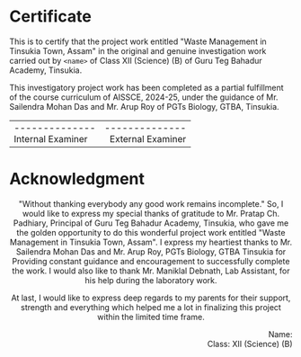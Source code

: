 # Certificate 

This is to certify that the project work entitled "Waste Management in Tinsukia Town, Assam" in the original and genuine investigation work carried out by `<name>` of Class XII (Science) (B) of Guru Teg Bahadur Academy, Tinsukia. 

This investigatory project work has been completed as a partial fulfillment of the course curriculum of AISSCE, 2024-25, under the guidance of Mr. Sailendra Mohan Das and Mr. Arup Roy of PGTs Biology, GTBA, Tinsukia. 

<table width="100%">
  <tr>
    <td align="left">-------------- <br> Internal Examiner</td>
    <td align="right">-------------- <br> External Examiner</td>
  </tr>
</table>

# Acknowledgment

<div align=center>
"Without thanking everybody any good work remains incomplete." So, I would like to express my special thanks of gratitude to Mr. Pratap Ch. Padhiary, Principal of Guru Teg Bahadur Academy, Tinsukia, who gave me the golden opportunity to do this wonderful project work entitled "Waste Management in Tinsukia Town, Assam". I express my heartiest thanks to Mr. Sailendra Mohan Das and Mr. Arup Roy, PGTs Biology, GTBA Tinsukia for Providing constant guidance and encouragement to successfully complete the work. I would also like to thank Mr. Maniklal Debnath, Lab Assistant, for his help during the laboratory work. 

At last, I would like to express deep regards to my parents for their support, strength and everything which helped me a lot in finalizing this project within the limited time frame. 
</div>


<div align=right> 
    Name: <br>
    Class: XII (Science) (B) 
</div>
